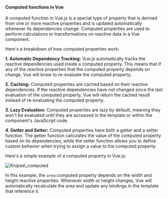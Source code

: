 <h4>Computed functions in Vue</h4>

A computed function in Vue.js is a special type of property that is derived from one or more reactive properties and is updated automatically whenever its dependencies change. Computed properties are used to perform calculations or transformations on reactive data in a Vue component.

Here's a breakdown of how computed properties work:

<b>1. Automatic Dependency Tracking:</b> Vue.js automatically tracks the reactive dependencies used inside a computed property. This means that if any of the reactive properties that the computed property depends on change, Vue will know to re-evaluate the computed property.

<b>2. Caching:</b> Computed properties are cached based on their reactive dependencies. If the reactive dependencies have not changed since the last evaluation of the computed property, Vue will return the cached result instead of re-evaluating the computed property.

<b>3. Lazy Evaluation:</b> Computed properties are lazy by default, meaning they won't be evaluated until they are accessed in the template or within the component's JavaScript code.

<b>4. Getter and Setter:</b> Computed properties have both a getter and a setter function. The getter function calculates the value of the computed property based on its dependencies, while the setter function allows you to define custom behavior when trying to assign a value to the computed property.

Here's a simple example of a computed property in Vue.js:



![Knipsel_computed](https://github.com/dennisbartol/Vue-Knowledge/assets/85198215/e134b747-bd25-483e-bf38-7e413692ed56)

In this example, the `area` computed property depends on the width and height reactive properties. Whenever width or height changes, Vue will automatically recalculate the area and update any bindings in the template that reference it.
